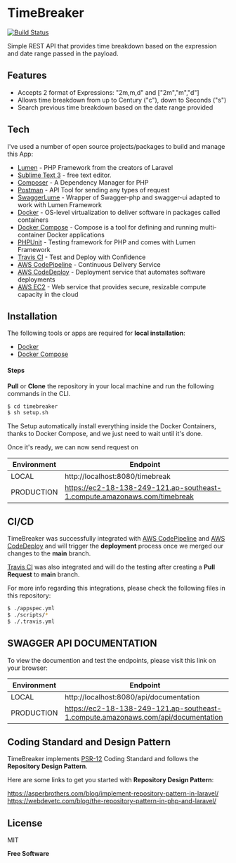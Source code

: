 # TimeBreaker

[![Build Status](https://travis-ci.com/mmarkalas/timebreaker.svg?token=4yyXQczoGXxeXXg7rzhX&branch=main)](https://travis-ci.com/mmarkalas/timebreaker)

Simple REST API that provides time breakdown based on the expression and date range passed in the payload.

## Features
* Accepts 2 format of Expressions: "2m,m,d" and ["2m","m","d"]
* Allows time breakdown from up to Century ("c"), down to Seconds ("s")
* Search previous time breakdown based on the date range provided

## Tech

I've used a number of open source projects/packages to build and manage this App:

* [Lumen](https://lumen.laravel.com/) - PHP Framework from the creators of Laravel
* [Sublime Text 3](https://www.sublimetext.com/) - free text editor.
* [Composer](https://getcomposer.org/) - A Dependency Manager for PHP
* [Postman](https://www.postman.com/) - API Tool for sending any types of request
* [SwaggerLume](https://github.com/DarkaOnLine/SwaggerLume) - Wrapper of Swagger-php and swagger-ui adapted to work with Lumen Framework
* [Docker](https://www.docker.com/) - OS-level virtualization to deliver software in packages called containers
* [Docker Compose](https://docs.docker.com/compose/) - Compose is a tool for defining and running multi-container Docker applications
* [PHPUnit](https://phpunit.de/) - Testing framework for PHP and comes with Lumen Framework
* [Travis CI](https://travis-ci.org/) - Test and Deploy with Confidence
* [AWS CodePipeline](https://aws.amazon.com/codepipeline/) - Continuous Delivery Service
* [AWS CodeDeploy](https://aws.amazon.com/codedeploy/) - Deployment service that automates software deployments
* [AWS EC2](https://aws.amazon.com/ec2/) - Web service that provides secure, resizable compute capacity in the cloud

## Installation

The following tools or apps are required for **local installation**:
* [Docker](https://www.docker.com/)
* [Docker Compose](https://docs.docker.com/compose/)

#### Steps
**Pull** or **Clone** the repository in your local machine and run the following commands in the CLI.

```sh
$ cd timebreaker
$ sh setup.sh
```

The Setup automatically install everything inside the Docker Containers, thanks to Docker Compose, and we just need to wait until it's done.

Once it's ready, we can now send request on 

| Environment | Endpoint |
| ------ | ------ |
| LOCAL | http://localhost:8080/timebreak |
| PRODUCTION | https://ec2-18-138-249-121.ap-southeast-1.compute.amazonaws.com/timebreak |

## CI/CD

TimeBreaker was successfully integrated with [AWS CodePipeline](https://aws.amazon.com/codepipeline/) and [AWS CodeDeploy](https://aws.amazon.com/codedeploy/) 
and will trigger the **deployment** process once we merged our changes to the **main** branch.

[Travis CI](https://travis-ci.org/) was also integrated and will do the testing after creating a **Pull Request** to **main** branch.

For more info regarding this integrations, please check the following files in this repository:

```sh
$ ./appspec.yml
$ ./scripts/*
$ ./.travis.yml
```

## SWAGGER API DOCUMENTATION

To view the documention and test the endpoints, please visit this link on your browser:

| Environment | Endpoint |
| ------ | ------ |
| LOCAL | http://localhost:8080/api/documentation |
| PRODUCTION | https://ec2-18-138-249-121.ap-southeast-1.compute.amazonaws.com/api/documentation |

## Coding Standard and Design Pattern
TimeBreaker implements [PSR-12](https://www.php-fig.org/psr/psr-12/) Coding Standard and follows the **Repository Design Pattern**.

Here are some links to get you started with **Repository Design Pattern**:

https://asperbrothers.com/blog/implement-repository-pattern-in-laravel/  
https://webdevetc.com/blog/the-repository-pattern-in-php-and-laravel/

## License

MIT

**Free Software**
